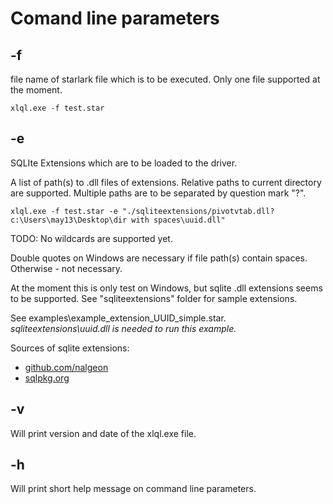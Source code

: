 # Comand line parameters

## -f 

file name of starlark file which is to be executed. Only one file supported at the moment.

    xlql.exe -f test.star

## -e

SQLIte Extensions which are to be loaded to the driver. 

A list of path(s) to .dll files of extensions. Relative paths to current directory are supported. Multiple paths are to be separated by question mark "?".

    xlql.exe -f test.star -e "./sqliteextensions/pivotvtab.dll?c:\Users\may13\Desktop\dir with spaces\uuid.dll"

TODO: No wildcards are supported yet.

Double quotes on Windows are necessary if file path(s) contain spaces. Otherwise - not necessary.

At the moment this is only test on Windows, but sqlite .dll extensions seems to be supported. See "sqliteextensions" folder for sample extensions.

See examples\example_extension_UUID_simple.star. *sqliteextensions\uuid.dll is needed to run this example.*


Sources of sqlite extensions:
- [github.com/nalgeon](https://github.com/nalgeon/sqlean?tab=readme-ov-file#main-set)
- [sqlpkg.org](https://sqlpkg.org/)



## -v

Will print version and date of the xlql.exe file.


## -h 

Will print short help message on command line parameters.
